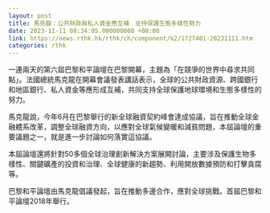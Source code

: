 ```yaml
---
layout: post
title: 馬克龍：公共財政與私人資金應互補　支持保護生態多樣性努力
date: 2023-11-11 08:34:05.000000000 +08:00
link: https://news.rthk.hk/rthk/ch/component/k2/1727401-20231111.htm
categories: rthk
---
```


一連兩天的第六屆巴黎和平論壇在巴黎開幕，主題為「在競爭的世界中尋求共同點」。法國總統馬克龍在開幕會議發表講話表示，全球的公共財政資源、跨國銀行和地區銀行、私人資金等應形成互補，共同支持全球保護地球環境和生態多樣性的努力。

馬克龍說，今年6月在巴黎舉行的新全球融資契約峰會達成協議，旨在推動全球金融體系改革，調整全球融資方向，以應對全球氣候變暖和減貧問題，本屆論壇的重要議題之一，就是進一步討論如何落實這協議。

本屆論壇還將針對50多個全球治理創新解決方案展開討論，主要涉及保護生物多樣性、關鍵礦產的投資和治理、全球健康的新趨勢、利用開放數據預防和打擊貪腐等。

巴黎和平論壇由馬克龍倡議發起，旨在推動多邊合作，應對全球挑戰。首屆巴黎和平論壇2018年舉行。

